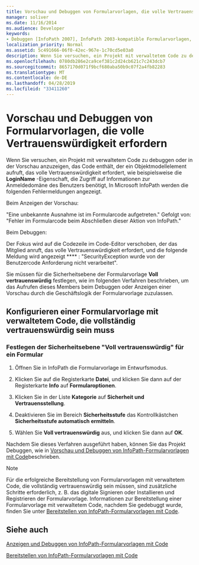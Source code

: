 ```yaml
---
title: Vorschau und Debuggen von Formularvorlagen, die volle Vertrauenswürdigkeit erfordern
manager: soliver
ms.date: 11/16/2014
ms.audience: Developer
keywords:
- Debuggen [InfoPath 2007], InfoPath 2003-kompatible Formularvorlagen, Vorschau der InfoPath 2003-kompatiblen Formularvorlagen, Formularvorlagen [InfoPath 2007], Vorschau auf 2003-kompatible Formularvorlagen [InfoPath 2007], Debuggen von 2003-kompatibel, Debuggen InfoPath 2003-kompatible Formularvorlagen
localization_priority: Normal
ms.assetid: 5c491666-06f0-42ec-967e-1c70cd5e03a0
description: Wenn Sie versuchen, ein Projekt mit verwaltetem Code zu debuggen oder in der Vorschau anzuzeigen, das Code enthält, der ein Objektmodellelement aufruft, das volle Vertrauenswürdigkeit erfordert, wie beispielsweise die LoginName-Eigenschaft, die Zugriff auf Informationen zur Anmeldedomäne des Benutzers benötigt, Microsoft In InfoPath werden die folgenden Fehlermeldungen angezeigt.
ms.openlocfilehash: 0780db286e2ca9cef381c2d24cb621c7c243dcb7
ms.sourcegitcommit: 8657170d071f9bcf680aba50b9c07f2a4fb82283
ms.translationtype: MT
ms.contentlocale: de-DE
ms.lasthandoff: 04/28/2019
ms.locfileid: "33411260"
---
```

# <a name="preview-and-debug-form-templates-that-require-full-trust"></a>Vorschau und Debuggen von Formularvorlagen, die volle Vertrauenswürdigkeit erfordern

Wenn Sie versuchen, ein Projekt mit verwaltetem Code zu debuggen oder in der Vorschau anzuzeigen, das Code enthält, der ein Objektmodellelement aufruft, das volle Vertrauenswürdigkeit erfordert, wie beispielsweise die **LoginName** -Eigenschaft, die Zugriff auf Informationen zur Anmeldedomäne des Benutzers benötigt, In Microsoft InfoPath werden die folgenden Fehlermeldungen angezeigt. 
  
Beim Anzeigen der Vorschau:
  
"Eine unbekannte Ausnahme ist im Formularcode aufgetreten." Gefolgt von: "Fehler im Formularcode beim Abschließen dieser Aktion von InfoPath."
  
Beim Debuggen:
  
Der Fokus wird auf die Codezeile im Code-Editor verschoben, der das Mitglied anruft, das volle Vertrauenswürdigkeit erfordert, und die folgende Meldung wird angezeigt **** : "SecurityException wurde von der Benutzercode Anforderung nicht verarbeitet". 
  
Sie müssen für die Sicherheitsebene der Formularvorlage **Voll vertrauenswürdig** festlegen, wie im folgenden Verfahren beschrieben, um das Aufrufen dieses Members beim Debuggen oder Anzeigen einer Vorschau durch die Geschäftslogik der Formularvorlage zuzulassen. 
  
## <a name="configuring-a-managed-code-form-template-that-requires-full-trust"></a>Konfigurieren einer Formularvorlage mit verwaltetem Code, die vollständig vertrauenswürdig sein muss

### <a name="set-your-forms-security-level-to-full-trust"></a>Festlegen der Sicherheitsebene "Voll vertrauenswürdig" für ein Formular

1. Öffnen Sie in InfoPath die Formularvorlage im Entwurfsmodus.
    
2. Klicken Sie auf die Registerkarte **Datei**, und klicken Sie dann auf der Registerkarte **Info** auf **Formularoptionen**. 
    
3. Klicken Sie in der Liste **Kategorie** auf **Sicherheit und Vertrauensstellung**.
    
4. Deaktivieren Sie im Bereich **Sicherheitsstufe** das Kontrollkästchen **Sicherheitsstufe automatisch ermitteln**.
    
5. Wählen Sie **Voll vertrauenswürdig** aus, und klicken Sie dann auf **OK**.
    
Nachdem Sie dieses Verfahren ausgeführt haben, können Sie das Projekt Debuggen, wie in [Vorschau und Debuggen von InfoPath-Formularvorlagen mit Code](how-to-preview-and-debug-infopath-form-templates-with-code.md)beschrieben.
  
> [!NOTE]
> Für die erfolgreiche Bereitstellung von Formularvorlagen mit verwaltetem Code, die vollständig vertrauenswürdig sein müssen, sind zusätzliche Schritte erforderlich, z. B. das digitale Signieren oder Installieren und Registrieren der Formularvorlage. Informationen zur Bereitstellung einer Formularvorlage mit verwaltetem Code, nachdem Sie gedebuggt wurde, finden Sie unter [Bereitstellen von InfoPath-Formularvorlagen mit Code](how-to-deploy-infopath-form-templates-with-code.md). 
  
## <a name="see-also"></a>Siehe auch



[Anzeigen und Debuggen von InfoPath-Formularvorlagen mit Code](how-to-preview-and-debug-infopath-form-templates-with-code.md)
  
[Bereitstellen von InfoPath-Formularvorlagen mit Code](how-to-deploy-infopath-form-templates-with-code.md)

